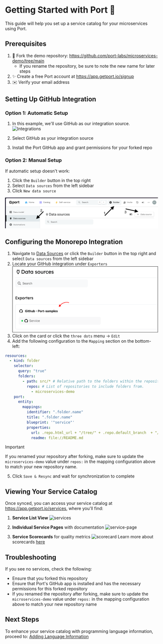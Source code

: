 # Getting Started with Port 🚀

This guide will help you set up a service catalog for your microservices using Port.

## Prerequisites

1. 🔄 Fork the demo repository: https://github.com/port-labs/microservices-demo/tree/main
   - If you rename the repository, be sure to note the new name for later steps
2. ✨ Create a free Port account at https://app.getport.io/signup
3. ✉️ Verify your email address

## Setting Up GitHub Integration

### Option 1: Automatic Setup

1. In this example, we'll use GitHub as our integration source.
   ![Integrations](./docs/assets/pick-git.png)

1. Select GitHub as your integration source
1. Install the Port GitHub app and grant permissions for your forked repo

### Option 2: Manual Setup

If automatic setup doesn't work:

1. Click the `Builder` button in the top right
2. Select `Data sources` from the left sidebar
3. Click `New data source`

![New Data Source](./docs/assets/new-data-source.png)

## Configuring the Monorepo Integration

1. Navigate to [Data Sources](https://app.getport.io/settings/data-sources) or click the `Builder` button in the top right and select `Data sources` from the left sidebar
2. Locate your GitHub integration under `Exporters`
   ![Monorepo Data Sources](./docs/assets/data-sources-example.png)
3. Click on the card or click the `three dots` menu → `Edit`
4. Add the following configuration to the `Mapping` section on the bottom-left:

```yaml
resources:
  - kind: folder
    selector:
      query: "true"
      folders:
        - path: src/* # Relative path to the folders within the repositories.
          repos: # List of repositories to include folders from.
            - microservices-demo
    port:
      entity:
        mappings:
          identifier: ".folder.name"
          title: ".folder.name"
          blueprint: '"service"'
          properties:
            url: .repo.html_url + "/tree/" + .repo.default_branch  + "/" + .folder.path
            readme: file://README.md
```

> [!IMPORTANT]  
> If you renamed your repository after forking, make sure to update the `microservices-demo` value under `repos:` in the mapping configuration above to match your new repository name.

5. Click `Save & Resync` and wait for synchronization to complete

## Viewing Your Service Catalog

Once synced, you can access your service catalog at https://app.getport.io/services, where you'll find:

1. **Service List View**
   ![services](./docs/assets/services.png)

2. **Individual Service Pages** with documentation
   ![service-page](./docs/assets/service-page.png)

3. **Service Scorecards** for quality metrics
   ![scorecard](./docs/assets/scorecard.png)
   Learn more about scorecards [here](https://www.getport.io/guide/scorecards)

## Troubleshooting

If you see no services, check the following:

- Ensure that you forked this repository
- Ensure that Port's GitHub app is installed and has the necessary permissions for this forked repository
- If you renamed the repository after forking, make sure to update the `microservices-demo` value under `repos:` in the mapping configuration above to match your new repository name

## Next Steps

To enhance your service catalog with programming language information, proceed to:
[Adding Language Information](ADDING-LANGUAGE.md)
